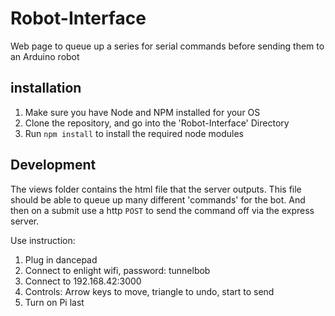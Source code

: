# Robot-Interface
Web page to queue up a series for serial commands before sending them to an Arduino robot

## installation

1. Make sure you have Node and NPM installed for your OS
2. Clone the repository, and go into the 'Robot-Interface' Directory
3. Run `npm install` to install the required node modules

## Development

The views folder contains the html file that the server outputs. This file should be able to queue up
many different 'commands' for the bot. And then on a submit use a http `POST` to send the command off
via the express server.

Use instruction:

1. Plug in dancepad
2. Connect to enlight wifi, password: tunnelbob
3. Connect to 192.168.42:3000
4. Controls: Arrow keys to move, triangle to undo, start to send
5. Turn on Pi last
